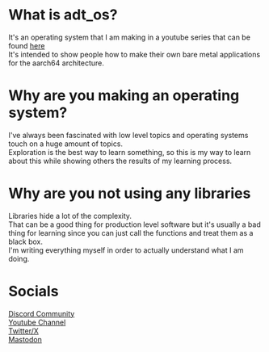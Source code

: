 # What is adt_os?
It's an operating system that I am making in a youtube series that can be found [here](https://www.youtube.com/watch?v=E1pzQw5N_pU&list=PLhBirSJjNEmfBCBLjjs77oUFc-MeGwjhP)  
It's intended to show people how to make their own bare metal applications for the aarch64 architecture.  

# Why are you making an operating system?
I've always been fascinated with low level topics and operating systems touch on a huge amount of topics.  
Exploration is the best way to learn something, so this is my way to learn about this while showing others the results of my learning process.

# Why are you not using any libraries
Libraries hide a lot of the complexity.  
That can be a good thing for production level software but it's usually a bad thing for learning since you can just call the functions and treat them as a black box.  
I'm writing everything myself in order to actually understand what I am doing.

# Socials
[Discord Community](https://discord.gg/kmqkrDHEMn)  
[Youtube Channel](https://www.youtube.com/@arryndoestech)  
[Twitter/X](https://x.com/arryndoestech)  
[Mastodon](https://hachyderm.io/@arryndoestech)
